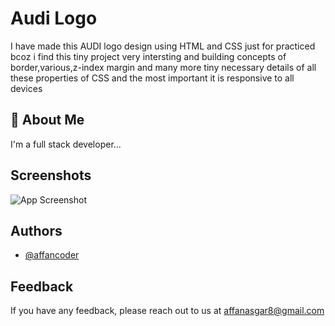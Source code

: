 
# Audi Logo

I have made this AUDI logo design using HTML and CSS just for practiced bcoz i find this tiny project very intersting and building concepts of border,various,z-index margin and many more tiny necessary details of all these properties of CSS and the most important it is responsive to all devices 


## 🚀 About Me
I'm a full stack developer...


## Screenshots

![App Screenshot]([https://via.placeholder.com/468x300?text=App+Screenshot+Here](https://www.linkedin.com/feed/update/urn:li:activity:7111000495837626368/))


## Authors

- [@affancoder](https://github.com/affancoder)


## Feedback

If you have any feedback, please reach out to us at affanasgar8@gmail.com

